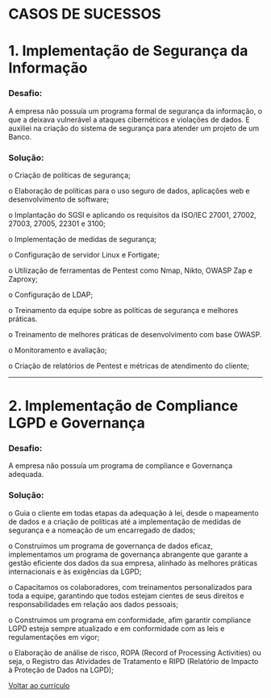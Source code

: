 #                                                                          CASOS DE SUCESSOS
# 1. Implementação de Segurança da Informação
### Desafio: 
A empresa não possuía um programa formal de segurança da informação, o que a deixava vulnerável a ataques cibernéticos e violações de dados. E auxiliei na criação do sistema de segurança para atender um projeto de um Banco.

### Solução:

o	Criação de políticas de segurança;

o	Elaboração de políticas para o uso seguro de dados, aplicações web e desenvolvimento de software;

o	Implantação do SGSI e aplicando os requisitos da ISO/IEC 27001, 27002, 27003, 27005, 22301 e 3100;

o Implementação de medidas de segurança;

o	Configuração de servidor Linux e Fortigate;

o	Utilização de ferramentas de Pentest como Nmap, Nikto, OWASP Zap e Zaproxy;

o	Configuração de LDAP;

o	Treinamento da equipe sobre as políticas de segurança e melhores práticas.

o	Treinamento de melhores práticas de desenvolvimento com base OWASP.

o Monitoramento e avaliação;

o	Criação de relatórios de Pentest e métricas de atendimento do cliente;

_________________________________________________________________________________________________________

# 2. Implementação de Compliance LGPD e Governança

### Desafio: 

A empresa não possuía um programa de compliance e Governança adequada.

### Solução:

o	Guia o cliente em todas etapas da adequação à lei, desde o mapeamento de dados e a criação de políticas até a implementação de medidas de segurança e a nomeação de um encarregado de dados;

o Construimos um programa de governança de dados eficaz, implementamos um programa de governança abrangente que garante a gestão eficiente dos dados da sua empresa, alinhado às melhores práticas internacionais e às exigências da LGPD;

o Capacitamos os colaboradores, com treinamentos personalizados para toda a equipe, garantindo que todos estejam cientes de seus direitos e responsabilidades em relação aos dados pessoais;

o Construimos um programa em conformidade, afim garantir compliance LGPD esteja sempre atualizado e em conformidade com as leis e regulamentações em vigor;

o Elaboração de análise de risco, ROPA (Record of Processing Activities) ou seja, o Registro das Atividades de Tratamento e RIPD (Relatório de Impacto à Proteção de Dados na LGPD);

[Voltar ao currículo](https://github.com/juniorlima27/curriculo/blob/main/curriculo_v1.md)

